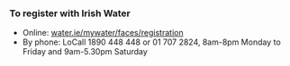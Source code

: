 ###  To register with Irish Water

  * Online: [ water.ie/mywater/faces/registration ](https://water.ie/mywater/faces/registration)
  * By phone: LoCall 1890 448 448 or 01 707 2824, 8am-8pm Monday to Friday and 9am-5.30pm Saturday 
